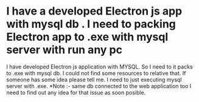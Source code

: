 
# I have a developed Electron js app with mysql db . I need to packing Electron app to .exe with mysql server with run any pc

I have developed Electron js application with MYSQL. So I need to it packs to .exe with mysql db. I could not find some resources to relative that. If someone has some idea please tell me. I need to just executing mysql server with .exe.
*Note :- same db connected to the web application too
I need to find out any idea for that issue as soon posible.

        